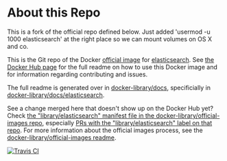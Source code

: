 # About this Repo

This is a fork of the official repo defined below. Just added 'usermod -u 1000 elasticsearch' at the right place so we can mount volumes on OS X and co.

This is the Git repo of the Docker [official image](https://docs.docker.com/docker-hub/official_repos/) for [elasticsearch](https://registry.hub.docker.com/_/elasticsearch/). See [the Docker Hub page](https://registry.hub.docker.com/_/elasticsearch/) for the full readme on how to use this Docker image and for information regarding contributing and issues.

The full readme is generated over in [docker-library/docs](https://github.com/docker-library/docs), specificially in [docker-library/docs/elasticsearch](https://github.com/docker-library/docs/tree/master/elasticsearch).

See a change merged here that doesn't show up on the Docker Hub yet? Check [the "library/elasticsearch" manifest file in the docker-library/official-images repo](https://github.com/docker-library/official-images/blob/master/library/elasticsearch), especially [PRs with the "library/elasticsearch" label on that repo](https://github.com/docker-library/official-images/labels/library%2Felasticsearch). For more information about the official images process, see the [docker-library/official-images readme](https://github.com/docker-library/official-images/blob/master/README.md).

[![Travis CI](https://img.shields.io/travis/docker-library/elasticsearch/master.svg)](https://travis-ci.org/docker-library/elasticsearch/branches)

<!-- THIS FILE IS GENERATED BY https://github.com/docker-library/docs/blob/master/generate-repo-stub-readme.sh -->
